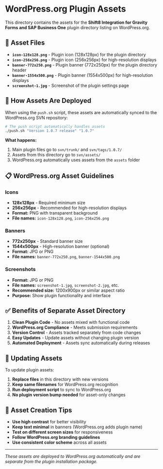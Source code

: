 # WordPress.org Plugin Assets

This directory contains the assets for the **Shift8 Integration for Gravity Forms and SAP Business One** plugin directory listing on WordPress.org.

## 📁 **Asset Files**

- **`icon-128x128.png`** - Plugin icon (128x128px) for the plugin directory
- **`icon-256x256.png`** - Plugin icon (256x256px) for high-resolution displays
- **`banner-772x250.png`** - Plugin banner (772x250px) for the plugin directory header
- **`banner-1554x500.png`** - Plugin banner (1554x500px) for high-resolution displays
- **`screenshot-1.jpg`** - Screenshot of the plugin settings page

## 🚀 **How Assets Are Deployed**

When using the `push.sh` script, these assets are automatically synced to the WordPress.org SVN repository:

```bash
# The push script automatically handles assets
./push.sh "Version 1.0.7 release" "1.0.7"
```

**What happens:**
1. Main plugin files go to `svn/trunk/` and `svn/tags/1.0.7/`
2. Assets from this directory go to `svn/assets/`
3. WordPress.org automatically uses assets from the `assets` folder

## 📋 **WordPress.org Asset Guidelines**

### **Icons**
- **128x128px** - Required minimum size
- **256x256px** - Recommended for high-resolution displays
- **Format:** PNG with transparent background
- **File names:** `icon-128x128.png`, `icon-256x256.png`

### **Banners**
- **772x250px** - Standard banner size
- **1544x500px** - High-resolution banner (optional)
- **Format:** JPG or PNG
- **File names:** `banner-772x250.png`, `banner-1544x500.png`

### **Screenshots**
- **Format:** JPG or PNG  
- **File names:** `screenshot-1.jpg`, `screenshot-2.jpg`, etc.
- **Recommended size:** 1200x900px or similar aspect ratio
- **Purpose:** Show plugin functionality and interface

## ✅ **Benefits of Separate Asset Directory**

1. **Clean Plugin Code** - No assets mixed with functional code
2. **WordPress.org Compliance** - Meets submission requirements
3. **Version Control** - Assets tracked separately from code changes
4. **Easy Updates** - Update assets without changing plugin version
5. **Automated Deployment** - Assets sync automatically during releases

## 🔄 **Updating Assets**

To update plugin assets:

1. **Replace files** in this directory with new versions
2. **Keep same filenames** for WordPress.org recognition
3. **Run deployment script** to sync to WordPress.org
4. **No plugin version bump needed** for asset-only changes

## 📝 **Asset Creation Tips**

- **Use high contrast** for better visibility
- **Keep text minimal** in banners (WordPress.org adds plugin name)
- **Test on different screen sizes** for responsiveness
- **Follow WordPress.org branding guidelines**
- **Use consistent color scheme** across all assets

---

*These assets are deployed to WordPress.org automatically and are separate from the plugin installation package.* 

